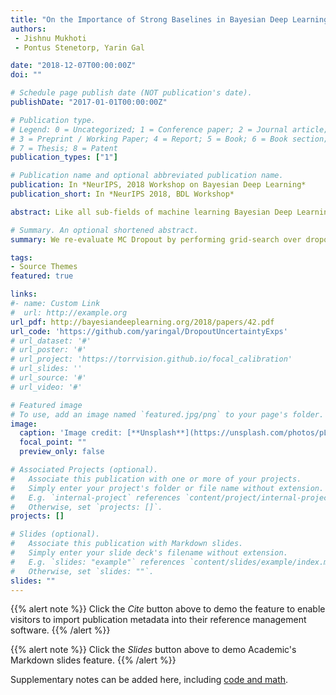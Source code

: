 ```yaml
---
title: "On the Importance of Strong Baselines in Bayesian Deep Learning"
authors:
 - Jishnu Mukhoti
 - Pontus Stenetorp, Yarin Gal

date: "2018-12-07T00:00:00Z"
doi: ""

# Schedule page publish date (NOT publication's date).
publishDate: "2017-01-01T00:00:00Z"

# Publication type.
# Legend: 0 = Uncategorized; 1 = Conference paper; 2 = Journal article;
# 3 = Preprint / Working Paper; 4 = Report; 5 = Book; 6 = Book section;
# 7 = Thesis; 8 = Patent
publication_types: ["1"]

# Publication name and optional abbreviated publication name.
publication: In *NeurIPS, 2018 Workshop on Bayesian Deep Learning*
publication_short: In *NeurIPS 2018, BDL Workshop*

abstract: Like all sub-fields of machine learning Bayesian Deep Learning is driven by empirical validation of its theoretical proposals. Given the many aspects of an experiment it is always possible that minor or even major experimental flaws can slip by both authors and reviewers. One of the most popular experiments used to evaluate approximate inference techniques is the regression experiment on UCI datasets. However, in this experiment, models which have been trained to convergence have often been compared with baselines trained only for a fixed number of iterations. We find that a well-established baseline, Monte Carlo dropout, when evaluated under the same experimental settings shows significant improvements. In fact, the baseline outperforms or performs competitively with methods that claimed to be superior to the very same baseline method when they were introduced. Hence, by exposing this flaw in experimental procedure, we highlight the importance of using identical experimental setups to evaluate, compare, and benchmark methods in Bayesian Deep Learning.

# Summary. An optional shortened abstract.
summary: We re-evaluate MC Dropout by performing grid-search over dropout rates to generate significantly stronger baselines and compare MC Dropout with other state-of-the-art VI approaches.

tags:
- Source Themes
featured: true

links:
#- name: Custom Link
#  url: http://example.org
url_pdf: http://bayesiandeeplearning.org/2018/papers/42.pdf
url_code: 'https://github.com/yaringal/DropoutUncertaintyExps'
# url_dataset: '#'
# url_poster: '#'
# url_project: 'https://torrvision.github.io/focal_calibration'
# url_slides: ''
# url_source: '#'
# url_video: '#'

# Featured image
# To use, add an image named `featured.jpg/png` to your page's folder. 
image:
  caption: 'Image credit: [**Unsplash**](https://unsplash.com/photos/pLCdAaMFLTE)'
  focal_point: ""
  preview_only: false

# Associated Projects (optional).
#   Associate this publication with one or more of your projects.
#   Simply enter your project's folder or file name without extension.
#   E.g. `internal-project` references `content/project/internal-project/index.md`.
#   Otherwise, set `projects: []`.
projects: []

# Slides (optional).
#   Associate this publication with Markdown slides.
#   Simply enter your slide deck's filename without extension.
#   E.g. `slides: "example"` references `content/slides/example/index.md`.
#   Otherwise, set `slides: ""`.
slides: ""
---
```


{{% alert note %}}
Click the *Cite* button above to demo the feature to enable visitors to import publication metadata into their reference management software.
{{% /alert %}}

{{% alert note %}}
Click the *Slides* button above to demo Academic's Markdown slides feature.
{{% /alert %}}

Supplementary notes can be added here, including [code and math](https://sourcethemes.com/academic/docs/writing-markdown-latex/).

